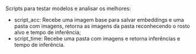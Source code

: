 Scripts para testar modelos e analisar os melhores:
- script_acc: Recebe uma imagem base para salvar embeddings e uma pasta com imagens, retorna as imagens da pasta reconhecendo o rosto alvo e tempo de inferência;
- script_time: Recebe uma pasta com imagens e retorna inferências e tempo de inferência.
